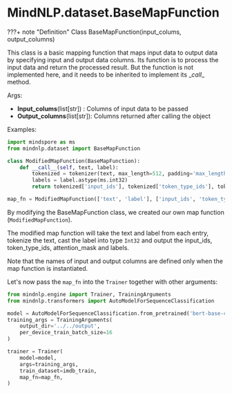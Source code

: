 # MindNLP.dataset.BaseMapFunction

???+ note "Definition"
    Class BaseMapFunction(input_colums, output_columns)

This class is a basic mapping function that maps input data to output data by specifying input and output data columns. Its function is to process the input data and return the processed result. But the function is not implemented here, and it needs to be inherited to implement its \__call__ method.

Args:

- **Input_colums**(list[str]) : Columns of input data to be passed
- **Output_columns**(list[str]): Columns returned after calling the object





Examples:

```python
import mindspore as ms
from mindnlp.dataset import BaseMapFunction

class ModifiedMapFunction(BaseMapFunction):
    def __call__(self, text, label):
        tokenized = tokenizer(text, max_length=512, padding='max_length', truncation=True)
        labels = label.astype(ms.int32)
        return tokenized['input_ids'], tokenized['token_type_ids'], tokenize['attention_mask'], labels

map_fn = ModifiedMapFunction(['text', 'label'], ['input_ids', 'token_type_ids', 'attention_mask', 'labels'])
```

By modifying the BaseMapFunction class, we created our own map function (`ModifiedMapFunction`).

The modified map function will take the text and label from each entry, tokenize the text, cast the label into type `Int32` and output the input_ids, token_type_ids, attention_mask and labels.

Note that the names of input and output columns are defined only when the map function is instantiated.

Let's now pass the `map_fn` into the `Trainer` together with other arguments:

```python
from mindnlp.engine import Trainer, TrainingArguments
from mindnlp.transformers import AutoModelForSequenceClassification

model = AutoModelForSequenceClassification.from_pretrained('bert-base-cased', num_labels=2)
training_args = TrainingArguments(
    output_dir='../../output',
    per_device_train_batch_size=16
)

trainer = Trainer(
    model=model,
    args=training_args,
    train_dataset=imdb_train,
    map_fn=map_fn,
)
```